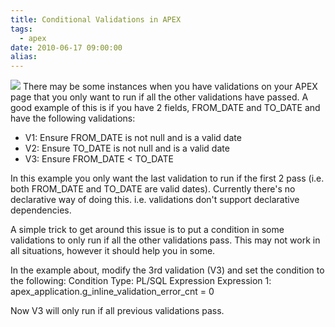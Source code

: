 ```yaml
---
title: Conditional Validations in APEX
tags:
  - apex
date: 2010-06-17 09:00:00
alias:
---
```


[![](http://2.bp.blogspot.com/_33EF80fk9sM/TBbbcfsk2gI/AAAAAAAADxA/NuLp-l-YU1I/s400/blue-check-mark1.jpg)](http://2.bp.blogspot.com/_33EF80fk9sM/TBbbcfsk2gI/AAAAAAAADxA/NuLp-l-YU1I/s1600/blue-check-mark1.jpg)
There may be some instances when you have validations on your APEX page that you only want to run if all the other validations have passed. A good example of this is if you have 2 fields, FROM_DATE and TO_DATE and have the following validations:
- V1: Ensure FROM_DATE is not null and is a valid date
- V2: Ensure TO_DATE is not null and is a valid date
- V3: Ensure FROM_DATE < TO_DATE

In this example you only want the last validation to run if the first 2 pass (i.e. both FROM_DATE and TO_DATE are valid dates). Currently there's no declarative way of doing this. i.e. validations don't support declarative dependencies.

A simple trick to get around this issue is to put a condition in some validations to only run if all the other validations pass. This may not work in all situations, however it should help you in some.

In the example about, modify the 3rd validation (V3) and set the condition to the following:
Condition Type: PL/SQL Expression
Expression 1: apex_application.g_inline_validation_error_cnt = 0

Now V3 will only run if all previous validations pass.
